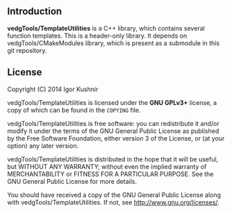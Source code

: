 ## Introduction

<b>vedgTools/TemplateUtilities</b> is a C++ library, which contains several
function templates. This is a header-only library. It depends on
vedgTools/CMakeModules library, which is present as a submodule in this git
repository.

## License

Copyright (C) 2014 Igor Kushnir <igorkuo AT Google mail>

vedgTools/TemplateUtilities is licensed under the <b>GNU GPLv3+</b> license,
a copy of which can be found in the `COPYING` file.

vedgTools/TemplateUtilities is free software: you can redistribute it and/or
modify it under the terms of the GNU General Public License as published by
the Free Software Foundation, either version 3 of the License, or
(at your option) any later version.

vedgTools/TemplateUtilities is distributed in the hope that it will be useful,
but WITHOUT ANY WARRANTY; without even the implied warranty of
MERCHANTABILITY or FITNESS FOR A PARTICULAR PURPOSE.  See the
GNU General Public License for more details.

You should have received a copy of the GNU General Public License along with
vedgTools/TemplateUtilities.  If not, see <http://www.gnu.org/licenses/>.
